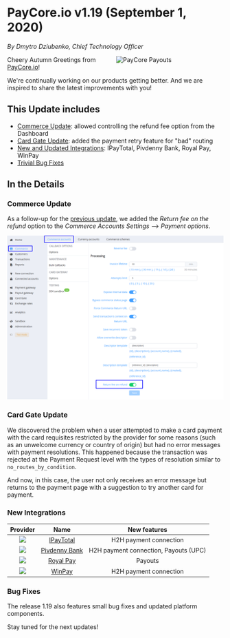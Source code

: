 # **PayCore.io v1.19 (September 1, 2020)**

*By Dmytro Dziubenko, Chief Technology Officer*

<img src="https://paycore.io/wp-content/uploads/2020/08/montazhnaja-oblast-2-kopija-35-1000x-770x400.png" alt="PayCore Payouts" style="width: 250px; float: right; padding-left: 10px;">

Cheery Autumn Greetings from [PayCore.io](https://paycore.io/)!

We're continually working on our products getting better. And we are inspired to share the latest improvements with you!

## This Update includes

* [Commerce Update](#commerce-update): allowed controlling the refund fee option from the Dashboard
* [Card Gate Update](#card-gate-update): added the payment retry feature for "bad" routing
* [New and Updated Integrations](#new-integrations): IPayTotal, Pivdenny Bank, Royal Pay, WinPay
* [Trivial Bug Fixes](#bug-fixes)

## In the Details

### Commerce Update

As a follow-up for the [previous update](/release-notes/v1.17/#refund-fee-option), we added the *Return fee on the refund* option to the *Commerce Accounts Settings* --> *Payment options*.

![Return fee option](images/v1.19/commerce-options.png)

### Card Gate Update

We discovered the problem when a user attempted to make a card payment with the card requisites restricted by the provider for some reasons (such as an unwelcome currency or country of origin) but had no error messages with payment resolutions. This happened because the transaction was rejected at the Payment Request level with the types of resolution similar to `no_routes_by_condition`.

And now, in this case, the user not only receives an error message but returns to the payment page with a suggestion to try another card for payment.

### New Integrations

| Provider | Name  | New features |
|:-:|:-:|:-:|
|   <img src="https://static.openfintech.io/payment_providers/ipaytotal/logo.png?w=80" width="80px">    | [IPayTotal](ipaytotal/)        | H2H payment connection                            |
|    <img src="https://static.openfintech.io/payment_providers/pivdennybank/logo.svg?w=100" width="100px">     | [Pivdenny Bank](pivdennybank/)    | H2H payment connection, Payouts (UPC)        |
|  <img src="https://static.openfintech.io/payment_providers/royalpay/logo.svg?w=85" width="85px">      | [Royal Pay](/connectors/royalpay/)    | Payouts  |
| <img src="https://static.openfintech.io/payment_providers/winpay/logo.png?w=70" width="70px"> | [WinPay](winpay/) | H2H payment connection |

### Bug Fixes

The release 1.19 also features small bug fixes and updated platform components.

Stay tuned for the next updates!
